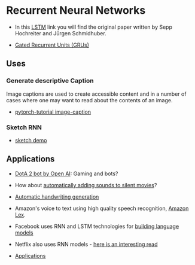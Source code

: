 


# Recurrent Neural Networks

- In this [LSTM](http://www.bioinf.jku.at/publications/older/2604.pdf) link you will find the original paper written by Sepp Hochreiter and Jürgen Schmidhuber.

- [ Gated Recurrent Units (GRUs)](https://deeplearning4j.org/lstm.html)

## Uses

### Generate descriptive Caption

 Image captions are used to create accessible content and in a number of cases where one may want to read about the contents of an image.

- [pytorch-tutorial image-caption](https://github.com/yunjey/pytorch-tutorial/tree/master/tutorials/03-advanced/image_captioning)

### Sketch RNN
- [sketch demo](https://magenta.tensorflow.org/assets/sketch_rnn_demo/index.html)

## Applications

- [DotA 2 bot by Open AI](https://blog.openai.com/dota-2/):  Gaming and bots?  
- How about [automatically adding sounds to silent movies](https://www.youtube.com/watch?time_continue=1&v=0FW99AQmMc8)?
- [Automatic handwriting generation](http://www.cs.toronto.edu/~graves/handwriting.cgi?text=My+name+is+Luka&style=&bias=0.15&samples=3)
- Amazon's voice to text using high quality speech recognition, [Amazon Lex](https://aws.amazon.com/lex/faqs/).
- Facebook uses RNN and LSTM technologies for [building language models](https://code.facebook.com/posts/1827693967466780/building-an-efficient-neural-language-model-over-a-billion-words/)
- Netflix also uses RNN models - [here is an interesting read](https://arxiv.org/pdf/1511.06939.pdf)

- [Applications](https://youtu.be/6JbTNARuKII)